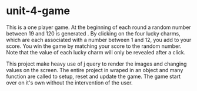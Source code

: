 # unit-4-game




This is a one player game. At the beginning of each round a random number between 19 and 120 is generated . By clicking on the four lucky charms, which are each associated with a number between 1 and 12, you add to your score. You win the game by matching your score to the random number. Note that the value of each lucky charm will only be revealed after a click. 

This project make heavy use of j query to render the images and changing values on the screen. The entire project in wraped in an object and many function are called to setup, reset and update the game. The game start over on it's own without the intervention of the user.